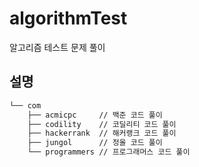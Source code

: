 # algorithmTest
알고리즘 테스트 문제 풀이

## 설명
```bash
└── com
    ├── acmicpc     // 백준 코드 풀이
    ├── codility    // 코딜리티 코드 풀이
    ├── hackerrank  // 해커랭크 코드 풀이
    ├── jungol      // 정올 코드 풀이
    └── programmers // 프로그래머스 코드 풀이
```